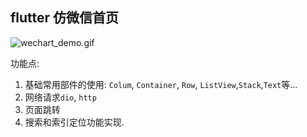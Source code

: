 ## flutter 仿微信首页

![wechart_demo.gif](https://upload-images.jianshu.io/upload_images/3096223-ef11e7481fd9a514.gif?imageMogr2/auto-orient/strip)

功能点:
1. 基础常用部件的使用: `Colum`, `Container`, `Row`, `ListView`,`Stack`,`Text`等...
2. 网络请求`dio`, `http`
3. 页面跳转
4. 搜索和索引定位功能实现.
